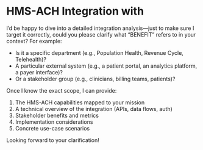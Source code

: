 # HMS-ACH Integration with 

I’d be happy to dive into a detailed integration analysis—just to make sure I target it correctly, could you please clarify what “BENEFIT” refers to in your context? For example:

- Is it a specific department (e.g., Population Health, Revenue Cycle, Telehealth)?  
- A particular external system (e.g., a patient portal, an analytics platform, a payer interface)?  
- Or a stakeholder group (e.g., clinicians, billing teams, patients)?

Once I know the exact scope, I can provide:

1. The HMS-ACH capabilities mapped to your mission  
2. A technical overview of the integration (APIs, data flows, auth)  
3. Stakeholder benefits and metrics  
4. Implementation considerations  
5. Concrete use-case scenarios  

Looking forward to your clarification!